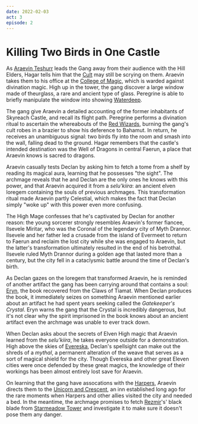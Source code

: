 ```yaml
---
date: 2022-02-03
act: 3
episode: 2 
---
```

# Killing Two Birds in One Castle
As [Araevin Teshurr](../npcs/araevin-teshurr.md) leads the Gang away from their audience with the Hill Elders, Hagar tells him that the [Cult](../factions/cult-of-the-dragon.md) may still be scrying on them. Araevin takes them to his office at the [College of Magic](../locations/evereska/college-of-magic.md), which is warded against divination magic. High up in the tower, the gang discover a large window made of theurglass, a rare and ancient type of glass. Peregrine is able to briefly manipulate the window into showing [Waterdeep](../locations/waterdeep.md).

The gang give Araevin a detailed accounting of the former inhabitants of Skyreach Castle, and recall its flight path. Peregrine performs a divination ritual to ascertain the whereabouts of the [Red Wizards](../factions/red-wizards-of-thay.md), burning the gang's cult robes in a brazier to show his deference to Bahamut. In return, he receives an unambiguous signal: two birds fly into the room and smash into the wall, falling dead to the ground. Hagar remembers that the castle's intended destination was the Well of Dragons in central Faerun, a place that Araevin knows is sacred to dragons.

Araevin casually tests Declan by asking him to fetch a tome from a shelf by reading its magical aura, learning that he possesses "the sight". The archmage reveals that he and Declan are the only ones he knows with this power, and that Araevin acquired it from a *selu'kiira*: an ancient elven loregem containing the souls of previous archmages. This transformation ritual made Araevin partly Celestial, which makes the fact that Declan simply "woke up" with this power even more confusing.

The High Mage confesses that he's captivated by Declan for another reason: the young sorcerer strongly resembles Araevin's former fiancee, Ilsevele Miritar, who was the Coronal of the legendary city of Myth Drannor. Ilsevele and her father led a crusade from the island of Evermeet to return to Faerun and reclaim the lost city while she was engaged to Araevin, but the latter's transformation ultimately resulted in the end of his betrothal. Ilsevele ruled Myth Drannor during a golden age that lasted more than a century, but the city fell in a cataclysmic battle around the time of Declan's birth.

As Declan gazes on the loregem that transformed Araevin, he is reminded of another artifact the gang has been carrying around that contains a soul: [Eryn](../npcs/eryn-ainath.md), the book recovered from the Claws of Tiamat. When Declan produces the book, it immediately seizes on something Araevin mentioned earlier about an artifact he had spent years seeking called the *Gatekeeper's Crystal*. Eryn warns the gang that the Crystal is incredibly dangerous, but it's not clear why the spirit imprisoned in the book knows about an ancient artifact even the archmage was unable to ever track down.

When Declan asks about the secrets of Elven High magic that Araevin learned from the *selu'kiira*, he takes everyone outside for a demonstration. High above the skies of [Evereska](../locations/evereska.md), Declan's spellsight can make out the shreds of a *mythal*, a permanent alteration of the weave that serves as a sort of magical shield for the city. Though Evereska and other great Eleven cities were once defended by these great magics, the knowledge of their workings has been almost entirely lost save for Araevin.

On learning that the gang have assocations with the [Harpers](../factions/harpers.md), Araevin directs them to the [Unicorn and Crescent](../locations/evereska/unicorn-and-crescent-inn.md), an inn established long ago for the rare moments when Harpers and other allies visited the city and needed a bed. In the meantime, the archmage promises to fetch [Rezmir](../npcs/rezmir-the-black.md)'s' black blade from [Starmeadow Tower](../locations/evereska/starmeadow-tower.md) and investigate it to make sure it doesn't pose them any danger.